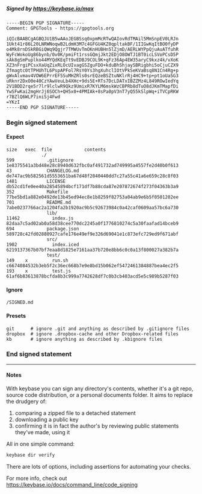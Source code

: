 ##### Signed by https://keybase.io/max
```
-----BEGIN PGP SIGNATURE-----
Comment: GPGTools - https://gpgtools.org

iQIcBAABCgAGBQJU1B5wAAoJEGBSsq0xpmMcRTwQAIovRdTMAil5MmSnpEV0LRJn
1Ukt41r86L20LNRWNoqwB2LdmH3M7c4GFGU4KZ0qpltakBF/1IIGwKqItBO0fyDP
o4Mk8rnDSkRBGiQWq9Qgjr7TMWUvTmOKnHUBHn5lZjmD/AERLWYPpQjuAuATfuhR
WyFcWokoUg86bynb/0v0K/pmiFt1rssGQmjJkt2EDjO8OWTJ1BT0icLSVoPCsD5P
sAk8gSmPuplko44MYQdKEqTt9vEDBJ9COL9K+qFz36Ap4EW35aryC9kxz4k/vXoK
XZ3nFrgiPCsxXaUqZixRLOcUIvagGSZguFDO+kduBhShjaySBRigbhi5oCjuCZX9
Zfmagtc0tTPHUhTL6PspAPFol7RsY0Ys3hgXuhclIOtVPkSeKVaBsq8N1Cn4Rg+p
gWvAlvmav4VOW6EPrrEF5SuMHZRls0srEQzeBSZtuNKlrRj4HC9+tp+pt1oUa5G3
uRknr2DxO0e40CzYAwVeuLb4XHc+9ds5E+RTs7DcLDATxIBZZMz4L849ROwIedYq
2V1BDD2rqe5r7lr9lclwR9Qkz9UmixR7KYLM6mskWzCBPRb8dTuO8dJKmTMapfDi
YwSFwKai2mgHrJj6SOCh+QH5x0+4PMIAk+8sPa0pV3nT7yQ55kSlpWq+iTVCpRKW
r7BZlQ6WLP7iniSj4Fwd
=YKzI
-----END PGP SIGNATURE-----

```

<!-- END SIGNATURES -->

### Begin signed statement 

#### Expect

```
size   exec  file            contents                                                        
             ./                                                                              
599            .gitignore    1e8375541a3bd48e28c8940d632fbc0af491732ad749995a4557fe2d40b0f613
43             CHANGELOG.md  de747ac9b582561d5553651ba67d48f2840440dd7c27a55c41a6e659c28c8f03
1481           LICENSE       db52cd1fe0ee40a28545894bcf171df7b88cda87e207872674f273f04363b3a9
352            Makefile      77be5bd1a882e0492de13b45ed94ec8e1b8259f82753a04ab9e6b5f0501202ee
701            README.md     7abe0237766ac2a1204fa2b1920ac9b5c92673984c0a42caf0609aa57bc6a730
               lib/                                                                          
11462            index.js    82daa7c5ad02ab0a58d38cee770dc2245a0f1776810274c5a30faafad14bceb9
694            package.json  589728c42fd02880927cafe176e49ef9e326d69041e1c873efc729ed9f671abf
               src/                                                                          
1902             index.iced  6219137367b07bf7eaa8d1825e7161aa37b720e8bb6c0c0a13f800027a382b7a
               test/                                                                         
149    x         run.sh      c6674084532b3eb5f2c36ec668b7e9e8bd15b062ef5472461384887bea4ec2f5
193    x         test.js     61af6b83613878bcfda8b3c999a7742628df7c0b3cb403acd5e5c989b5287f03
```

#### Ignore

```
/SIGNED.md
```

#### Presets

```
git      # ignore .git and anything as described by .gitignore files
dropbox  # ignore .dropbox-cache and other Dropbox-related files    
kb       # ignore anything as described by .kbignore files          
```

<!-- summarize version = 0.0.9 -->

### End signed statement

<hr>

#### Notes

With keybase you can sign any directory's contents, whether it's a git repo,
source code distribution, or a personal documents folder. It aims to replace the drudgery of:

  1. comparing a zipped file to a detached statement
  2. downloading a public key
  3. confirming it is in fact the author's by reviewing public statements they've made, using it

All in one simple command:

```bash
keybase dir verify
```

There are lots of options, including assertions for automating your checks.

For more info, check out https://keybase.io/docs/command_line/code_signing